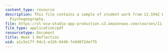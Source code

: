 ```yaml
---
content_type: resource
description: This file contains a sample of student work from 11.S942 Wanderings in
  Psychogeography.
file: https://ol-ocw-studio-app-production.s3.amazonaws.com/courses/11-s942-wanderings-in-psychogeography-exploring-landscapes-of-history-biography-memory-culture-nature-poetry-surreality-fantasy-and-madness-fall-2020/a1c5e17f94c1e3269440fe8d072deff5_MIT11_s942f20_shao1.pdf
file_type: application/pdf
resourcetype: Document
title: Week 1 Reflection
uid: a1c5e17f-94c1-e326-9440-fe8d072deff5
---
```

